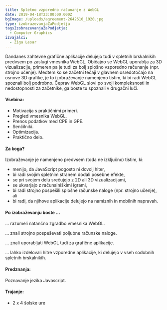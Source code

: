 ```yaml
---
title: Spletno vzporedno računanje z WebGL
date: 2019-04-18T23:00:00.000Z
bgImage: /uploads/agreement-2642610_1920.jpg
type: izobrazevanjaZaPodjetja
tagsIzobrazevanjaZaPodjetja:
  - Computer Graphics
izvajalci:
  - Žiga Lesar
---
```

Dandanes zahtevne grafične aplikacije delujejo tudi v spletnih brskalnikih predvsem po zaslugi vmesnika WebGL. Običajno se WebGL uporablja za 3D vizualizacije, primeren pa je tudi za bolj splošno vzporedno računanje (npr. strojno učenje). Medtem ko se začetni tečaji v glavnem osredotočajo na osnove 3D grafike, je to izobraževanje namenjeno tistim, ki bi radi WebGL spoznali bolj podrobno. Čeprav WebGL slovi po svoji kompleksnosti in nedostopnosti za začetnike, ga boste tu spoznali v drugačni luči.

#### Vsebina:

* Motivacija s praktičnimi primeri.
* Pregled vmesnika WebGL.
* Prenos podatkov med CPE in GPE.
* Senčilniki.
* Optimizacija.
* Praktično delo.

#### Za koga?

Izobraževanje je namenjeno predvsem (toda ne izključno) tistim, ki:

* menijo, da JavaScript pogosto ni dovolj hiter,
* bi radi svojim spletnim stranem dodali posebne efekte,
* se pri svojem delu srečujejo z 2D ali 3D vizualizacijami,
* se ukvarjajo z računalniškimi igrami,
* bi radi strojno pospešili splošne računske naloge (npr. strojno učenje), ali
* bi radi, da njihove aplikacije delujejo na namiznih in mobilnih napravah.

#### Po izobraževanju boste ...

... razumeli natančno zgradbo vmesnika WebGL.

... znali strojno pospeševati poljubne računske naloge.

... znali uporabljati WebGL tudi za grafične aplikacije.

... lahko izdelovali hitre vzporedne aplikacije, ki delujejo v vseh sodobnih spletnih brskalnikih.

#### Predznanja:

Poznavanje jezika Javascript.

#### Trajanje:

* 2 x 4 šolske ure
